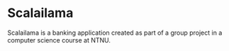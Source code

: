# Scalailama 
Scalailama is a banking application created as part of a group project in a computer science course at NTNU.
